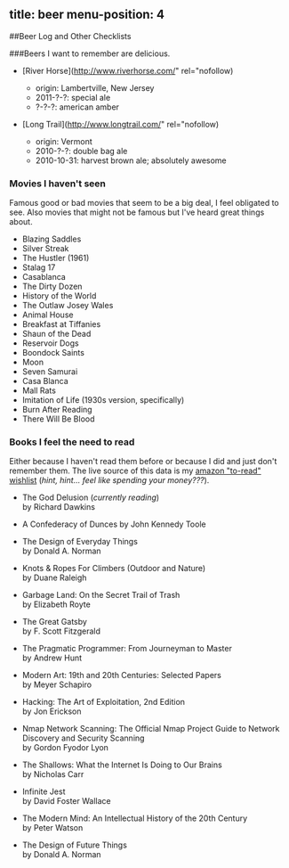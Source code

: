 title: beer
menu-position: 4
---

##Beer Log and Other Checklists

###Beers I want to remember are delicious.
* [River Horse](http://www.riverhorse.com/" rel="nofollow)

    + origin: Lambertville, New Jersey
    + 2011-?-?: special ale
    + ?-?-?: american amber

* [Long Trail](http://www.longtrail.com/" rel="nofollow)

    + origin: Vermont
    + 2010-?-?: double bag ale
    + 2010-10-31: harvest brown ale; absolutely awesome

### Movies I haven't seen
Famous good or bad movies that seem to be a big deal, I feel obligated to see.
Also movies that might not be famous but I've heard great things about.

+ Blazing Saddles
+ Silver Streak
+ The Hustler (1961)
+ Stalag 17
+ Casablanca
+ The Dirty Dozen
+ History of the World
+ The Outlaw Josey Wales
+ Animal House
+ Breakfast at Tiffanies
+ Shaun of the Dead
+ Reservoir Dogs
+ Boondock Saints
+ Moon
+ Seven Samurai
+ Casa Blanca
+ Mall Rats
+ Imitation of Life (1930s version, specifically)
+ Burn After Reading
+ There Will Be Blood

### Books I feel the need to read
Either because I haven't read them before or because I did and just don't
remember them. The live source of this data is my [amazon "to-read"
wishlist][amazon_toread] (_hint, hint... feel like spending your money???_).

* The God Delusion (*currently reading*)<br />
  by Richard Dawkins

* A Confederacy of Dunces
  by John Kennedy Toole

* The Design of Everyday Things<br />
  by Donald A. Norman

* Knots & Ropes For Climbers (Outdoor and Nature)<br />
  by Duane Raleigh

* Garbage Land: On the Secret Trail of Trash<br />
  by Elizabeth Royte

* The Great Gatsby<br />
  by F. Scott Fitzgerald

* The Pragmatic Programmer: From Journeyman to Master<br />
  by Andrew Hunt

* Modern Art: 19th and 20th Centuries: Selected Papers<br />
  by Meyer Schapiro

* Hacking: The Art of Exploitation, 2nd Edition<br />
  by Jon Erickson

* Nmap Network Scanning: The Official Nmap Project Guide to Network Discovery and Security Scanning<br />
  by Gordon Fyodor Lyon

* The Shallows: What the Internet Is Doing to Our Brains<br />
  by Nicholas Carr

* Infinite Jest<br />
  by David Foster Wallace

* The Modern Mind: An Intellectual History of the 20th Century<br />
  by Peter Watson

* The Design of Future Things<br />
  by Donald A. Norman

[amazon_toread]: http://amzn.com/w/21LWOXBICKV4W
